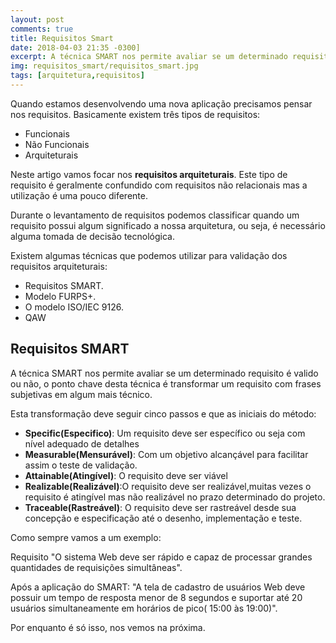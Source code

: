 ```yaml
---
layout: post
comments: true
title: Requisitos Smart
date: 2018-04-03 21:35 -0300]
excerpt: A técnica SMART nos permite avaliar se um determinado requisito é valido ou não, o ponto chave desta técnica é transformar um requisito com frases subjetivas em algum mais técnico...
img: requisitos_smart/requisitos_smart.jpg
tags: [arquitetura,requisitos]
---
```


Quando estamos desenvolvendo uma nova aplicação precisamos pensar nos requisitos.
Basicamente existem três tipos de requisitos:

* Funcionais
* Não Funcionais
* Arquiteturais

Neste artigo vamos focar nos **requisitos arquiteturais**. Este tipo de requisito é geralmente confundido com requisitos não relacionais mas a utilização é uma pouco diferente.

Durante o levantamento de requisitos podemos classificar quando um requisito possui algum significado a nossa arquitetura, ou seja,  é necessário alguma tomada de decisão tecnológica.

Existem algumas técnicas que podemos utilizar para validação dos requisitos arquiteturais:

* Requisitos SMART.
* Modelo FURPS+.
* O modelo ISO/IEC 9126.
* QAW

## **Requisitos SMART**

A técnica SMART nos permite avaliar se um determinado requisito é valido ou não, o ponto chave desta técnica é transformar um requisito com frases subjetivas em algum mais técnico.

Esta transformação deve seguir cinco passos e que as iniciais do método:

* **Specific(Especifico)**: Um requisito deve ser específico ou seja com nível adequado de detalhes
* **Measurable(Mensurável)**: Com um objetivo alcançável para facilitar assim o teste de validação.
* **Attainable(Atingível)**: O requisito deve ser viável
* **Realizable(Realizável)**:O requisito deve ser realizável,muitas vezes o requisito é atingível mas não realizável no prazo determinado do projeto.
* **Traceable(Rastreável)**: O requisito deve ser rastreável  desde sua concepção e especificação até o desenho, implementação e teste.

Como sempre vamos a um exemplo:

Requisito
"O sistema Web deve ser rápido e capaz de processar grandes quantidades de requisições simultâneas".

Após a aplicação do SMART: 
"A tela de cadastro de usuários Web deve possuir um tempo de resposta menor de 8 segundos e suportar até 20 usuários simultaneamente em horários de pico( 15:00 às 19:00)".

Por enquanto é só isso, nos vemos na próxima.

